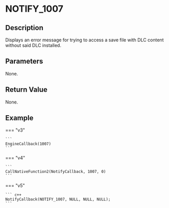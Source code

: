 # NOTIFY_1007

## Description
Displays an error message for trying to access a save file with DLC content without said DLC installed.

## Parameters
None.

## Return Value
None.

## Example
=== "v3"

    ```
    EngineCallback(1007)
    ```

=== "v4"

    ```
    CallNativeFunction2(NotifyCallback, 1007, 0)
    ```

=== "v5"

    ``` c++
    NotifyCallback(NOTIFY_1007, NULL, NULL, NULL);
    ```